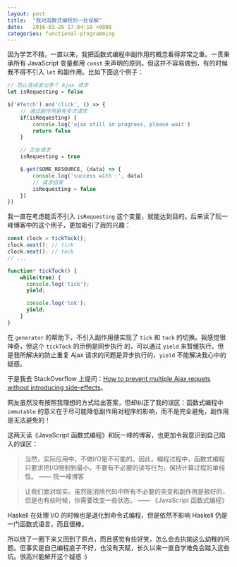 ```yaml
---
layout: post
title:  "我对函数式编程的一处误解"
date:   2016-03-26 17:04:18 +0800
categories: functional-programming
---
```


因为学艺不精，一直以来，我把函数式编程中副作用的概念看得非常之重。一贯秉承所有 JavaScript 变量都用 `const` 来声明的原则。但这并不容易做到，有的时候我不得不引入 `let` 和副作用。比如下面这个例子：

``` javascript
// 防止连续发出多个 Ajax 请求
let isRequesting = false

$('#fetch').on('click', () => {
    // 通过副作用避免多次请求
    if(isRequesting) {
        console.log('ajax still in progress, please wait')
        return false
    }

    // 正在请求
    isRequesting = true

    $.get(SOME_RESOURCE, (data) => {
        console.log('success with :', data)
        // 请求结束
        isRequesting = false
    })
})
```

我一直在考虑能否不引入 `isRequesting` 这个变量，就能达到目的。后来读了阮一峰博客中的这个例子，更加吸引了我的兴趣：

``` javascript
const clock = tickTock();
clock.next(); // tick
clock.next(); // tock
// ...

function* tickTock() {
    while(true) {
      console.log('tick');
      yield;

      console.log('tok');
      yield;
    }
}
```

在 `generator` 的帮助下，不引入副作用便实现了 `tick` 和 `tock` 的切换。我感觉很神奇，但这个 `tickTock` 的示例是同步执行 的，可以通过 `yield` 来暂缓执行。但是我所解决的防止重复 Ajax 请求的问题是异步执行的，`yield` 不能解决我心中的疑惑。

于是我去 StackOverflow 上提问：[How to prevent multiple Ajax requets without introducing side-effects](http://stackoverflow.com/questions/36100230/how-to-prevent-multiple-ajax-requets-without-introducing-side-effects)。

网友虽然没有按照我理想的方式给出答案，但却纠正了我的误区：函数式编程中 `immutable` 的意义在于尽可能降低副作用对程序的影响，而不是完全避免，副作用是无法避免的！

这两天读《JavaScript 函数式编程》和阮一峰的博客，也更加令我意识到自己陷入的误区：

> 当然，实际应用中，不做I/O是不可能的。因此，编程过程中，函数式编程只要求把I/O限制到最小，不要有不必要的读写行为，保持计算过程的单纯性。 —— 阮一峰博客

> 让我们面对现实。虽然能消除代码中所有不必要的突变和副作用是极好的，但是也有些时候，你需要改变一些状态。 —— 《JavaScript 函数式编程》

Haskell 在处理 I/O 的时候也是退化到命令式编程，但是依然不影响 Haskell 仍是一门函数式语言，而且很棒。

所以绕了一圈下来又回到了原点，而且感觉有些好笑，怎么会去执拗这么幼稚的问题。但事实是自己编程底子不好，也没有天赋，长久以来一直自学难免会踏入这些坑。很高兴能解开这个疑惑 :)
